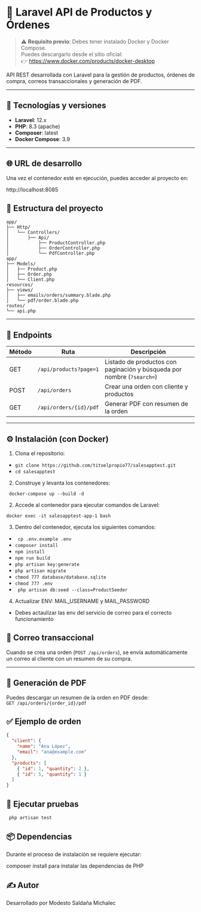 
# 🛒 Laravel API de Productos y Órdenes



> ⚠️ **Requisito previo**: Debes tener instalado Docker y Docker Compose.  
> Puedes descargarlo desde el sitio oficial:  
> 👉 https://www.docker.com/products/docker-desktop

API REST desarrollada con Laravel para la gestión de productos, órdenes de compra, correos transaccionales y generación de PDF.

---

## 🧰 Tecnologías y versiones

- **Laravel**: 12.x
- **PHP**: 8.3 (apache)
- **Composer**: latest
- **Docker Compose**: 3.9

---

## 🌐 URL de desarrollo

Una vez el contenedor esté en ejecución, puedes acceder al proyecto en:

http://localhost:8085


## 📁 Estructura del proyecto

```
app/
├── Http/
│   └── Controllers/
│       ├── Api/
│           ├── ProductController.php
│           ├── OrderController.php
│           └── PdfController.php
app/
├── Models/
│   ├── Product.php
│   ├── Order.php
│   └── Client.php
resources/
├── views/
│   ├── emails/orders/summary.blade.php
│   └── pdf/order.blade.php
routes/
└── api.php
```

---
## 🔗 Endpoints

| Método | Ruta                  | Descripción                                |
|--------|-----------------------|--------------------------------------------|
| GET    | `/api/products?page=1`       | Listado de productos con paginación y búsqueda por nombre (`?search=`) |
| POST   | `/api/orders`         | Crear una orden con cliente y productos    |
| GET    | `/api/orders/{id}/pdf`| Generar PDF con resumen de la orden        |

---

## ⚙️ Instalación (con Docker)

1. Clona el repositorio:

- ```git clone https://github.com/titoelpropio77/salesapptest.git ```
- ```cd salesapptest ```

2. Construye y levanta los contenedores:

``` docker-compose up --build -d```


2. Accede al contenedor para ejecutar comandos de Laravel:

``` docker exec -it salesapptest-app-1 bash ```

3. Dentro del contenedor, ejecuta los siguientes comandos:

- ``` cp .env.example .env```
- ```composer install```
- ```npm install```
- ```npm run build```
- ```php artisan key:generate```
- ```php artisan migrate``` 
- ```chmod 777 database/database.sqlite ```
- ```chmod 777 .env ```
- `` php artisan db:seed --class=ProductSeeder``

4. Actualizar ENV:  MAIL_USERNAME  y MAIL_PASSWORD
- Debes actaulizar las env del servicio de correo para el correcto funcionamiento


## 📧 Correo transaccional

Cuando se crea una orden (`POST /api/orders`), se envía automáticamente un correo al cliente con un resumen de su compra.

---

## 📄 Generación de PDF

Puedes descargar un resumen de la orden en PDF desde:  
`GET /api/orders/{order_id}/pdf`



## ✅ Ejemplo de orden

```json
{
  "client": {
    "name": "Ana López",
    "email": "ana@example.com"
  },
  "products": [
    { "id": 1, "quantity": 2 },
    { "id": 5, "quantity": 1 }
  ]
}
```
## 🧪 Ejecutar pruebas

``` php artisan test```


## 📦 Dependencias

Durante el proceso de instalación se requiere ejecutar:

composer install para instalar las dependencias de PHP


## ✍️ Autor
Desarrollado por Modesto Saldaña Michalec
